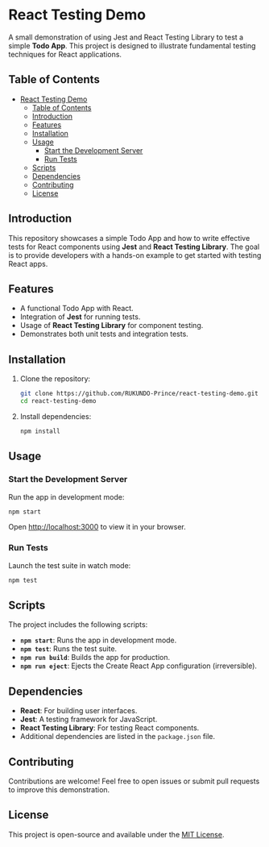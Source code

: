 # React Testing Demo

A small demonstration of using Jest and React Testing Library to test a simple **Todo App**. This project is designed to illustrate fundamental testing techniques for React applications.


## Table of Contents

- [React Testing Demo](#react-testing-demo)
  - [Table of Contents](#table-of-contents)
  - [Introduction](#introduction)
  - [Features](#features)
  - [Installation](#installation)
  - [Usage](#usage)
    - [Start the Development Server](#start-the-development-server)
    - [Run Tests](#run-tests)
  - [Scripts](#scripts)
  - [Dependencies](#dependencies)
  - [Contributing](#contributing)
  - [License](#license)


## Introduction

This repository showcases a simple Todo App and how to write effective tests for React components using **Jest** and **React Testing Library**. The goal is to provide developers with a hands-on example to get started with testing React apps.


## Features

- A functional Todo App with React.
- Integration of **Jest** for running tests.
- Usage of **React Testing Library** for component testing.
- Demonstrates both unit tests and integration tests.


## Installation

1. Clone the repository:

   ```bash
   git clone https://github.com/RUKUNDO-Prince/react-testing-demo.git
   cd react-testing-demo
   ```

2. Install dependencies:

   ```bash
   npm install
   ```


## Usage

### Start the Development Server

Run the app in development mode:

```bash
npm start
```

Open [http://localhost:3000](http://localhost:3000) to view it in your browser.

### Run Tests

Launch the test suite in watch mode:

```bash
npm test
```


## Scripts

The project includes the following scripts:

- **`npm start`**: Runs the app in development mode.
- **`npm test`**: Runs the test suite.
- **`npm run build`**: Builds the app for production.
- **`npm run eject`**: Ejects the Create React App configuration (irreversible).


## Dependencies

- **React**: For building user interfaces.
- **Jest**: A testing framework for JavaScript.
- **React Testing Library**: For testing React components.
- Additional dependencies are listed in the `package.json` file.


## Contributing

Contributions are welcome! Feel free to open issues or submit pull requests to improve this demonstration.


## License

This project is open-source and available under the [MIT License](LICENSE).